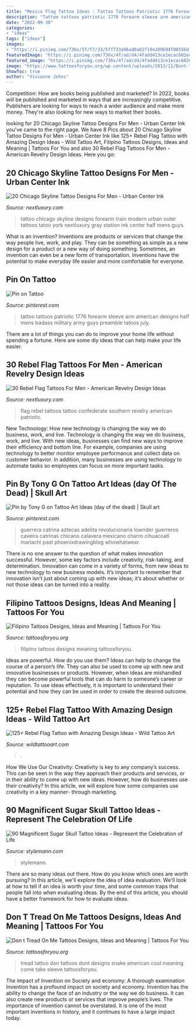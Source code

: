```yaml
---
title: "Mexico Flag Tattoo Ideas : Tattoo Tattoos Patriotic 1776 Forearm Sleeve Arm American Designs Half Mens Badass Military Army Guys Preamble Tatoos July"
description: "Tattoo tattoos patriotic 1776 forearm sleeve arm american designs half mens badass military army guys preamble tatoos july"
date: "2022-09-30"
categories:
- "ideas"
tags: ["ideas"]
images:
- "https://i.pinimg.com/736x/5f/f7/33/5ff733a96ad0a02f19e209b94f00556d.jpg"
featuredImage: "https://i.pinimg.com/736x/4f/ad/d4/4fadd413ce1ecac602e40b6c2c869be9.jpg"
featured_image: "https://i.pinimg.com/736x/4f/ad/d4/4fadd413ce1ecac602e40b6c2c869be9.jpg"
image: "https://www.tattoosforyou.org/wp-content/uploads/2013/11/Dont-Tread-On-Me-Tattoo-Designs.jpg"
ShowToc: true
author: "Vivianne Johns"
---
```



Competition: How are books being published and marketed?
In 2022, books will be published and marketed in ways that are increasingly competitive. Publishers are looking for ways to reach a wider audience and make more money. They're also looking for new ways to market their books.

	

		
looking for 20 Chicago Skyline Tattoo Designs For Men - Urban Center Ink you've came to the right page. We have 8 Pics about 20 Chicago Skyline Tattoo Designs For Men - Urban Center Ink like 125+ Rebel Flag Tattoo with Amazing Design Ideas - Wild Tattoo Art, Filipino Tattoos Designs, Ideas and Meaning | Tattoos For You and also 30 Rebel Flag Tattoos For Men - American Revelry Design Ideas. Here you go:
		
    
## 20 Chicago Skyline Tattoo Designs For Men - Urban Center Ink

<img loading=lazy src="http://nextluxury.com/wp-content/uploads/train-station-chicago-skyline-tattoo-for-men-on-outer-forearm.jpg" onerror="this.onerror=null;this.src='https://tse4.mm.bing.net/th?id=OIP.IEm4wCK8LRQmYq3k2tACNAHaHa&amp;pid=15.1';" alt="20 Chicago Skyline Tattoo Designs For Men - Urban Center Ink">

_Source: nextluxury.com_

>tattoo chicago skyline designs forearm train modern urban outer tattoos tatoo york nextluxury gray station ink center half mens guys. 

	

What is an invention?
Inventions are products or services that change the way people live, work, and play. They can be something as simple as a new design for a product or a new way of doing something. Sometimes, an invention can even be a new form of transportation. Inventions have the potential to make everyday life easier and more comfortable for everyone.

    
## Pin On Tattoo

<img loading=lazy src="https://i.pinimg.com/736x/5f/f7/33/5ff733a96ad0a02f19e209b94f00556d.jpg" onerror="this.onerror=null;this.src='https://tse2.mm.bing.net/th?id=OIP.pPBQ3f06ONIIo2ee3H-j5AHaNK&amp;pid=15.1';" alt="Pin on Tattoo">

_Source: pinterest.com_

>tattoo tattoos patriotic 1776 forearm sleeve arm american designs half mens badass military army guys preamble tatoos july. 

	

There are a lot of things you can do to improve your home life without spending a fortune. Here are some diy ideas that can help make your life easier.

    
## 30 Rebel Flag Tattoos For Men - American Revelry Design Ideas

<img loading=lazy src="https://nextluxury.com/wp-content/uploads/old-school-male-confederate-rebel-flag-tattoos-leg.jpg" onerror="this.onerror=null;this.src='https://tse3.mm.bing.net/th?id=OIP.P-F90_5WFBCw_Xs_kilPlAHaHa&amp;pid=15.1';" alt="30 Rebel Flag Tattoos For Men - American Revelry Design Ideas">

_Source: nextluxury.com_

>flag rebel tattoos tattoo confederate southern revelry american patriotic. 

	

New Technology: How new technology is changing the way we do business, work, and live.
Technology is changing the way we do business, work, and live. With new ideas, businesses can find new ways to improve their efficiency and bottom line. For example, companies are using technology to better monitor employee performance and collect data on customer behavior. In addition, many businesses are using technology to automate tasks so employees can focus on more important tasks.

    
## Pin By Tony G On Tattoo Art Ideas (day Of The Dead) | Skull Art

<img loading=lazy src="https://i.pinimg.com/736x/4f/ad/d4/4fadd413ce1ecac602e40b6c2c869be9.jpg" onerror="this.onerror=null;this.src='https://tse1.mm.bing.net/th?id=OIP.ylczi2fCrUEyw_wMXGjEygHaLo&amp;pid=15.1';" alt="Pin by Tony G on Tattoo Art Ideas (day of the dead) | Skull art">

_Source: pinterest.com_

>guerrera catrina aztecas adelita revolucionaria lowrider guerreros caveira catrinas chicano calavera mexicano charro cihuacoatl mariachi past phoenixdrawingblog whowhatwear. 

	

There is no one answer to the question of what makes innovation successful. However, some key factors include creativity, risk-taking, and determination. Innovation can come in a variety of forms, from new ideas to new technology to new business models. It’s important to remember that innovation isn’t just about coming up with new ideas; it’s about whether or not those ideas can be turned into a reality.

    
## Filipino Tattoos Designs, Ideas And Meaning | Tattoos For You

<img loading=lazy src="https://www.tattoosforyou.org/wp-content/uploads/2016/05/Filipino-Tattoos-for-Men.jpg" onerror="this.onerror=null;this.src='https://tse1.mm.bing.net/th?id=OIP.2OlAmY2N_N_z2FLDVvhijAHaJ5&amp;pid=15.1';" alt="Filipino Tattoos Designs, Ideas and Meaning | Tattoos For You">

_Source: tattoosforyou.org_

>filipino tattoos designs meaning tattoosforyou. 

	

Ideas are powerful. How do you use them?
Ideas can help to change the course of a person’s life. They can also be used to come up with new and innovative businesses or products. However, when ideas are mishandled they can become powerful tools that can do harm to someone’s career or reputation. To use ideas effectively, it is important to understand their potential and how they can be used in order to create the desired outcome.

    
## 125+ Rebel Flag Tattoo With Amazing Design Ideas - Wild Tattoo Art

<img loading=lazy src="https://www.wildtattooart.com/wp-content/uploads/2019/05/rebel-flag-tattoos-13-768x1024.jpg" onerror="this.onerror=null;this.src='https://tse1.mm.bing.net/th?id=OIP.Z-EAuafXamX9v4_MvGz1GAHaJ4&amp;pid=15.1';" alt="125+ Rebel Flag Tattoo with Amazing Design Ideas - Wild Tattoo Art">

_Source: wildtattooart.com_

>. 

	

How We Use Our Creativity:
Creativity is key to any company’s success. This can be seen in the way they approach their products and services, or in their ability to come up with new ideas. However, how do businesses use their creativity? In this article, we will explore how some companies use creativity in a key manner- through marketing.

    
## 90 Magnificent Sugar Skull Tattoo Ideas - Represent The Celebration Of Life

<img loading=lazy src="https://stylemann.com/wp-content/uploads/2016/11/11-24.jpg" onerror="this.onerror=null;this.src='https://tse2.mm.bing.net/th?id=OIP.CRs_CM_T7MZTZVMDBjiusgHaHa&amp;pid=15.1';" alt="90 Magnificent Sugar Skull Tattoo Ideas - Represent the Celebration of Life">

_Source: stylemann.com_

>stylemann. 

	

There are so many ideas out there. How do you know which ones are worth pursuing? In this article, we'll explore the idea of idea evaluation. We'll look at how to tell if an idea is worth your time, and some common traps that people fall into when evaluating ideas. By the end of this article, you should have a better framework for how to evaluate ideas.

    
## Don T Tread On Me Tattoos Designs, Ideas And Meaning | Tattoos For You

<img loading=lazy src="https://www.tattoosforyou.org/wp-content/uploads/2013/11/Dont-Tread-On-Me-Tattoo-Designs.jpg" onerror="this.onerror=null;this.src='https://tse3.mm.bing.net/th?id=OIP.mtOg4GaCt2EBVW_TdKiOjwHaJ6&amp;pid=15.1';" alt="Don t Tread On Me Tattoos Designs, Ideas and Meaning | Tattoos For You">

_Source: tattoosforyou.org_

>tread tattoo don tattoos dont designs snake american cool meaning come take sleeve tattoosforyou. 

	

The impact of Invention on Society and economy: A thorough examination
Invention has a profound impact on society and economy. Invention has the ability to change the face of an industry or the way we do business. It can also create new products or services that improve people’s lives. The importance of invention cannot be overstated. It is one of the most important inventions in history, and it continues to have a large impact today.

